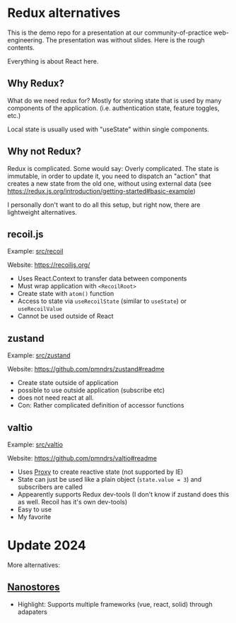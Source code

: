 # Redux alternatives 

This is the demo repo for a presentation at our community-of-practice web-engineering.
The presentation was without slides. Here is the rough contents.

Everything is about React here.

## Why Redux?

What do we need redux for? Mostly for storing state that is used by many
components of the application. (i.e. authentication state, feature toggles, 
etc.)

Local state is usually used with "useState" within single components.

## Why not Redux?

Redux is complicated. Some would say: Overly complicated. The state is immutable,
in order to update it, you need to dispatch an "action" that creates a new state from the old 
one, without using external data (see https://redux.js.org/introduction/getting-started#basic-example)

I personally don't want to do all this setup, but right now, there are lightweight alternatives.


## recoil.js

Example: [src/recoil](/src/recoil)

Website: https://recoiljs.org/

* Uses React.Context to transfer data between components
* Must wrap application with `<RecoilRoot>`
* Create state with `atom()` function
* Access to state via `useRecoilState` (similar to `useState`) or `useRecoilValue`
* Cannot be used outside of React

## zustand 

Example: [src/zustand](/src/zustand)

Website: https://github.com/pmndrs/zustand#readme

* Create state outside of application
* possible to use outside application (subscribe etc)
* does not need react at all.
* Con: Rather complicated definition of accessor functions

## valtio

Example: [src/valtio](src/valtio) 

Website: https://github.com/pmndrs/valtio#readme

* Uses [Proxy](https://developer.mozilla.org/en-US/docs/Web/JavaScript/Reference/Global_Objects/Proxy) to create reactive state
  (not supported by IE)
* State can just be used like a plain object (`state.value = 3`) and subscribers are called
* Appearently supports Redux dev-tools (I don't know if zustand does this as well. Recoil has it's own dev-tools)
* Easy to use
* My favorite


# Update 2024

More alternatives:

## [Nanostores](https://github.com/nanostores/nanostores)

* Highlight: Supports multiple frameworks (vue, react, solid) through adapaters







